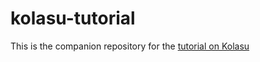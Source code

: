 # kolasu-tutorial

This is the companion repository for the [tutorial on Kolasu](https://tomassetti.me/building-advanced-parsers-using-kolasu/)
